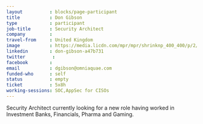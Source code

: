 ```yaml
---
layout          : blocks/page-participant
title           : Don Gibson
type            : participant
job-title       : Security Architect
company         :
travel-from     : United Kingdom
image           : https://media.licdn.com/mpr/mpr/shrinknp_400_400/p/2/000/128/1c1/204156c.jpg
linkedin        : don-gibson-a47b731
twitter          :
facebook        :
email           : dgibson@omniaquae.com
funded-who      : self
status          : empty
ticket          : 5x8h
working-sessions: SOC,AppSec for CISOs
---
```


Security Architect currently looking for a new role having worked in Investment Banks, Financials, Pharma and Gaming.
